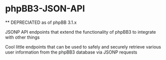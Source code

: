 phpBB3-JSON-API
===============

** DEPRECIATED as of phpBB 3.1.x

JSONP API endpoints that extend the functionality of phpBB3 to integrate with other things

Cool little endpoints that can be used to safely and securely retrieve various user information from the phpBB3 database via JSONP requests
